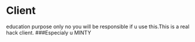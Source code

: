 # Client
education purpose only no you will be responsible if u use this.This is a real hack client.
###Especialy u MINTY
